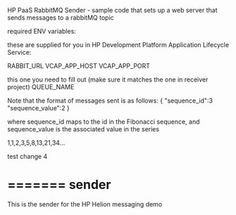 

HP PaaS RabbitMQ Sender - sample code that sets up a web server that sends messages to a rabbitMQ topic

required ENV variables: 

these are supplied for you in HP Development Platform Application Lifecycle Service: 

RABBIT_URL
VCAP_APP_HOST
VCAP_APP_PORT

this one you need to fill out (make sure it matches the one in receiver project)
QUEUE_NAME


Note that the format of messages sent is as follows: 
{
    "sequence_id":3
    "sequence_value":2
}

where sequence_id maps to the id in the Fibonacci sequence, and sequence_value is the associated value in the series

1,1,2,3,5,8,13,21,34...

test change 4

=======
sender
======

This is the sender for the HP Helion messaging demo

